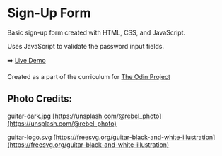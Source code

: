 Sign-Up Form
======
Basic sign-up form created with HTML, CSS, and JavaScript.

Uses JavaScript to validate the password input fields.

:arrow_right: [Live Demo](https://aaroncarlisle-cs.github.io/sign-up-form/)

Created as a part of the curriculum for [The Odin Project](https://www.theodinproject.com/)

Photo Credits:
----------------
guitar-dark.jpg
[https://unsplash.com/@rebel_photo](https://unsplash.com/@rebel_photo)

guitar-logo.svg
[https://freesvg.org/guitar-black-and-white-illustration](https://freesvg.org/guitar-black-and-white-illustration)
